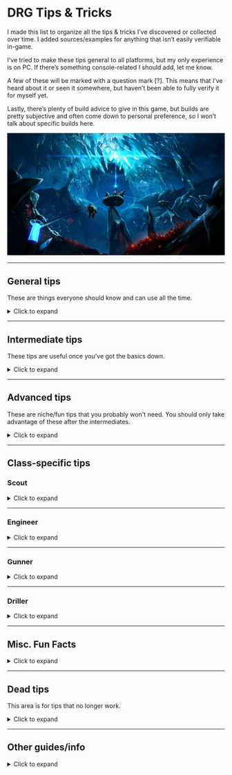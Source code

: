 # DRG Tips & Tricks

I made this list to organize all the tips & tricks I’ve discovered or collected over time. I added sources/examples for anything that isn’t easily verifiable in-game.

I’ve tried to make these tips general to all platforms, but my only experience is on PC. If there’s something console-related I should add, let me know.

A few of these will be marked with a question mark [?]. This means that I’ve heard about it or seen it somewhere, but haven’t been able to fully verify it for myself yet.

Lastly, there’s plenty of build advice to give in this game, but builds are pretty subjective and often come down to personal preference, so I won’t talk about specific builds here.

<center>
	<img title="Banner" src="./images/title.jpg"/>
</center>

<hr>

## General tips

These are things everyone should know and can use all the time.

<details>
<summary>Click to expand</summary>

* Hit Tab or M to access the mission map from anywhere in the space rig.

* Ping minerals or dirt to have Bosco mine it. Bosco can also mine heavy objects like aquarqs, and provides light if you ping on non-minerals.

* Use your terrain scanner to see which way to dig through dirt.

* If you ping a large object (like enor or jadiz), Bosco will pick it up and carry it to you.

* If you see something and don’t know what it is, point your laser pointer at it. It’ll show the name of that thing and you can look it up. Google and the Wiki are your friends.

* Shout (press x) to call bosco to you - if he is holding something, he will drop it, or throw it at you if he's within 10m of you. If he’s mining or shining a light, he will also stop and go to you.

* When you throw a flare, it inherits your momentum. If you want to throw a flare as far as possible, sprint, jump, and throw throw the flare immediately after starting the jump.

* On refinery missions, ping a pipeline (that has already been laid) to make bosco build it or repair it.

* Ping the drilldozer or HACK-C to make bosco prioritize defending them.

* On drilldozer missions, in the last phase of the ommoran heartstone fight, ping the tips of laser beamers to have Bosco mine them.

* Ctrl+e sets a permanent waypoint that stays on your terrain scanner, and is visible when you pull out your laser pointer

* The terrain scanner is useful for finding many things - your teammates, alien eggs, dreadnought cocoons, the MULE, black boxes, mini MULEs, and large objects such as jadiz, enor, aquarqs, etc. It even shows the ghost bulk detonator and the nemesis.

* Minerals in your bag do not need to be deposited at the end of a mission (large minerals like enor and secondary objectives like apoca blooms still do).
  * While you will get credits from gold, and you will keep the minerals, you won’t get XP from undeposited minerals.

* Press space while using the terrain scanner to turn your dwarf in the direction of the scanner.

* During extraction, the MULE leaves behind green beeping markers that show where it went. The markers also show up on the terrain scanner. Follow them if you get lost.

* Always look up when entering a new cave so you don’t get leeched.

* Everyone gets the same rewards at the end of the mission. It isn’t split up.

* Dwarf survival only affects credits, not xp. Sometimes you might have to leave someone behind to ensure the mission succeeds.

* Use the in-game miner's manual to find which region has which resources and what they look like (and whether the minerals are abundant/scarce). Use the in-game bestiary to look at enemies and their strengths/weaknesses.

* Swarms and waves have different mechanics based on mission type. Waves are smaller, unannounced swarms.
  * Mining: swarms happen over time.
  * Egg hunt: Each egg pulled has a chance to spawn a swarm. If it doesn't spawn a swarm, it spawns a wave. You are guaranteed a specific number of swarms based on the number of eggs. 4 eggs = 1 swarm, 6 eggs = 2 swarms, 8 eggs = 3 swarms.
  * Salvage: Coming within 2 meters of a Mini-M.U.L.E. for the first time will trigger a medium to large sized wave of enemies after 12 to 30 seconds, tending towards 15-18 seconds. Another, smaller wave of enemies will spawn when one of the legs that are found near each Mini-M.U.L.E. is dug out. This leg is picked randomly. [Source](https://deeprockgalactic.fandom.com/wiki/Salvage_Operation)
  * Point extraction: swarms happen over time (roughly every 5 minutes). Over time, swarms increase in size, and more enemies will spawn in waves in-between swarms.
  * Elimination: no swarms, just waves. No waves spawn during a dreadnought fight.

* Back up while channeling Beastmaster to avoid being attacked.

* Steeve (the pet from the Beastmaster perk) glows blue so you know to avoid shooting it. Steeve is affected by mission mutators, e.g. regenerative bugs.

* Turn off your flashlight (hold F) to find minerals hidden in walls, e.g. jadiz or aquarqs.

* Hold h to turn off your HUD (good for taking screenshots).

* Hit Q or E to change class in the loading screen. Doesn’t work if you’re the host, or if the host turned off class duplication.

* You can mine gold and other minerals by digging out all the terrain connected to it. This is useful for ground minerals like hollomite, umanite, and magnite, where you only need to mine the bottom parts of these.

* Click twice on the loadout letter to set an icon to it. [Example](https://www.reddit.com/r/DeepRockGalactic/comments/lcoehe/til_you_can_click_a_second_time_on_the_loadout/)

* [On Xbox] Click L3 while walking backwards to spin 180 degrees.

* Cargo crates have a varying chance to spawn based on mission length (varies from 15% to 35%). The batteries always spawn in a set radius (30m) of the crate. [Source](https://deeprockgalactic.fandom.com/wiki/Cargo_Crate)

* Lost packs have the same chance to spawn as a cargo crate (see above). Scanning the lost helmet will mark your terrain scanner with a pink star. [Source](https://deeprockgalactic.fandom.com/wiki/Lost_Pack)

* If you’re thinking of going up a hazard level, take a look at the difficulty scaling. Based on the hazard level, enemies will scale in quantity, movement speed, damage, attack speed, and for larger enemies, effective health.

* You can’t resupply past your max ammo, so try to use your weapons evenly so you get more out of a resupply. Otherwise you’re wasting ammo.

* If you try to join a mission and it says "JOIN FAILED", hit esc rather than clicking "cancel" so that your lobby doesn't reload.

* Stand on the MULE to mine higher up (you can also ride the MULE to the drop pod).

* Look for colorful markings sticking out of walls to find heavy minerals. Some examples: [jadiz](https://github.com/CupNoodles27/DRG-Tips-and-Tricks/blob/main/images/jadiz.jpg), [enor pearl](https://github.com/CupNoodles27/DRG-Tips-and-Tricks/blob/main/images/enor.jpg), [compressed gold](https://github.com/CupNoodles27/DRG-Tips-and-Tricks/blob/main/images/gold.jpg). Also applies to [aquarqs](https://github.com/CupNoodles27/DRG-Tips-and-Tricks/blob/main/images/aquarq.jpg), [bittergems](https://github.com/CupNoodles27/DRG-Tips-and-Tricks/blob/main/images/bittergem.jpg), and [error cubes](https://github.com/CupNoodles27/DRG-Tips-and-Tricks/blob/main/images/error_cube.jpg).
  * These things glow as long as the heavy object is nearby. If they’re dark and not glowing, the heavy object has been mined and moved somewhere else. Compressed gold seems to be an exception to this - its glow doesn’t seem to change.

* If you need to get rid of beer that you’re holding, hit Q on your keyboard, or alternatively, change classes.

* Buy all the upgrades for your armor, you’ll get permanent health bonuses.

* On shield disruption missions, make sure to take the health upgrade on your armor.

</details>

<hr>

## Intermediate tips

These tips are useful once you’ve got the basics down.

<details>
<summary>Click to expand</summary>

* Cancel all your reload animations by hitting the button for your laser pointer. Hitting your pickaxe button to cancel also works, but will stop your sprint if you're on the ground. If you’re in the air, both techniques work the same. You can also cancel by switching weapons.
  * The faster your reload, the less time you save by reload canceling (you also save a smaller percentage of time). Keep that in mind when you’re thinking of taking a reload speed upgrade. [Source](https://www.youtube.com/watch?v=TQ0-ysX-ZX4)
* Cancel grenade animations the same way. Useful if you need to throw multiple axes. As soon as the grenade leaves your hand, cancel the animation.
  * Frozen oppressors (on haz 5 with 4 players) take 2 axes to kill from full health, but they unfreeze quickly. Without animation canceling you can’t hit an oppressor with 2 axes before it unfreezes; with animation canceling, you can.

* Grenades inherit your momentum, just like flares. Sprint and jump to throw grenades further.

* Cancel your power attack wind down animation by releasing the power attack button right after the power attack hits. Make sure to release the pickaxe button *afterwards*. [Example](https://imgur.com/a/p67YEUO)

* Cancel flare gun and platform gun firing animations to fire faster. Fire then immediately hit your pickaxe/laser, then repeat.

* Look for flares on the ground to see whether you or a teammate have already explored an area.

* The terrain scanner can also indicate whether you or a teammate have been to an area; if the scanner shows terrain in an area, it means someone has been there. If it doesn’t, then nobody has.

* Jump before opening your terrain scanner so you retain a bit of momentum rather than stopping.

* Frozen enemies take 3x damage (although explosive damage is not multiplied). Frozen dreadnoughts take 2.5x damage.

* Frozen wardens don’t grant their allies the half-damage and regeneration buffs.

* Wardens will occasionally stop and scream, after which some grunts are spawned near it. Stunning, freezing, or fearing the warden during the scream channel will cancel the grunt summons.

* Macteras and swarmers instantly die after being frozen. Importantly, this includes naedocyte breeders. However, goo bombers are difficult to freeze.

* Many enemies are resistant to some damage types and weak against others. For example, oppressors take 50% increased melee damage, making axes and power attacks better against them. Oppressors also take 66% reduced fire damage, so flamethrowers are less effective. These are very useful to know so you don’t waste ammo. The strengths and weaknesses for every creature can be found [here](https://deeprockgalactic.fandom.com/wiki/Creatures).
  * Something else you may not find on the above list are freezing/fire temperatures - the temps at which an enemy gets frozen or set on fire. For example, on the [praetorian](https://deeprockgalactic.fandom.com/wiki/Glyphid_Praetorian) page, you’ll find that regular praetorians freeze at -150 degrees, while frost praetorians freeze at -250 degrees.

* Cancel the pickaxe swinging animation by releasing the pickaxe button as soon as it hits something, then holding the pickaxe button again. This lets you mine about 3% faster if you do it right. This trick is more useful when pickaxing things like enemies and ebonuts, since your pickaxe slows down significantly on those.

* Bunny hopping: Jump and fire to preserve your momentum while firing. Useful for gunner because his weapons slow him down. If you were sprinting before the jump and stop firing before you land, you will keep sprinting.

* You can check your team’s ammo levels by hitting the laser pointer and looking at the four bars under their health bars. Use this to guide whether you decide to order a resupply.

* Minigun and Zhukov both use 2 ammo per shot. Keep that in mind when making builds and calculating damage numbers.

* If you have an odd amount of max ammo, the ammo you get from a resupply rounds up to the nearest whole number. For example, if you have 15 PGL shots, resupplies give you 8. There is one exception - if you have 3 max satchel charges, a resupply will only give you 1.

* If you move next to the purple swarmer tunnels, several groups of swarmers will spawn there shortly afterwards. If you have area damage, you can spawncamp the swarmers.

* After depositing something, once you're done depositing and are putting your bag down, manually pull out a weapon to cancel the animation.

* When depositing minerals, repeatedly hit your deposit button and cancel the deposit to deposit faster. Easiest to just spam the deposit button and pickaxe at the same time.

* If you freeze BET-C’s weakpoints (with cryo cannon or cryo grenade), it will take triple damage while it’s “frozen”, although it will still be able to move and attack.

* Blowthrough can let you hit both parts of a hostile BET-C, and it will also let you shoot through BET-C and hit bugs behind it.

* Stunning BET-C will cause it to change weapons (between the bombs and the gun).

* Blowthrough lets you shoot through the MULE.

* Blowthrough can also let you hit multiple weakpoints on a brood nexus. Easiest if you stand under one weakpoint and aim up at another weakpoint.

* Enemies that have after-death effects won't do them if they die while frozen. So frozen exploders, bulk detonators, praetorians, oppressors, and nexuses won't explode/release gas/release swarmers when they die.

* Some enemies have breakable weakpoints (i.e. goo bombers and bulk detonators). Area damage can break these weakpoints, but will not benefit from the bonus weakpoint damage. So use direct damage on them first.

* Some enemies have 1x weakpoints: praetorians, oppressors, backs of dreadnought twins (once the armor is destroyed), and caretaker eyes. Weapons with weakpoint damage bonuses benefit from hitting 1x weakpoints.

* Freezing a burning enemy or heating up a frozen enemy will cancel the status effect (on fire or frozen) and deal 200 disintegrate damage - [Temperature shock](https://deeprockgalactic.fandom.com/wiki/Status_Effects#Temperature_Shock)
  * Unfreezing a frozen enemy can often be bad, since frozen is such a powerful status effect. For example, if a brood nexus is frozen, it’ll take 3x damage, and it won’t spawn swarmers if it dies while frozen.

* Praetorians and oppressors won’t release gas if killed by [disintegrate damage](https://deeprockgalactic.fandom.com/wiki/Damage#Disintegrate). Hyper propellant converts all direct damage to disintegrate damage, so a praetorian killed by the direct damage from a hyper propellant shot won't release gas. Disintegrate does not affect the after-death effects of exploders/bulks.

* Heat can explode praetorian/oppressor gas and neurotoxin grenades. Many weapons can do this:
  * Flamethrower
  * EPC with plasma burn
  * DRAK with thermal exhaust feedback or aggressive venting
  * Boomstick with white phosphorous
  * Minigun with hot bullets, aggressive venting, or burning hell
  * Incendiary grenade
  * PGL with incendiary compound
  * Breach cutter with inferno
  * Shard Diffractor
  * Coilgun with Hellfire
  * Environmental hazards in the Magma Core

* In the Fungus Bogs, pickaxe at the root of the vines that hang from the ceiling to remove them from obstructing your view.

* You can detect cave leeches on the terrain scanner by looking for small holes in the ceiling.

* Pickaxe a frozen dwarf to help unfreeze them. Power attack to instantly fully unfreeze them.

* Every mission has a set spawn pool. Any enemy included in the spawn pool can be spawned, any enemy not in the spawn pool won’t be. So if you see one leech, look out for more.
  * A spawn pool can have up to 3 “disruptive enemy” types. The following are disruptive enemies: detonators, shellbacks, goo bombers, grabbers, menaces, and wardens. So if you see a goo bomber, grabber, and shellback, you have no chance of getting a bulk. [Source 1](https://devtrackers.gg/deep-rock-galactic/p/f901d71e-lets-talk-about-bulk-detonators-in-salvage-missions), [Source 2](https://www.reddit.com/r/DeepRockGalactic/comments/qs8l4t/enemies_and_how_they_spawn_what_secrets_do_you/hkbjqbg/)
  * There are a lot more spawn mechanics, here is an [in-depth video](https://youtu.be/tLiX_GJRdWw) on spawn pools.

* Look out for visuals of falling chunks dirt/rocks, it can indicate that enemies are spawning nearby. Note that silicate harvesters make the same effect, so don’t get bamboozled.

* Mine out the terrain connected to oil shale to knock it all down. Loose oil shale is picked up much more quickly by the fuel canister. You can also use the EPC, C4, or Fat Boy to quickly mine oil shale.

* Kursite will disappear if not deposited quickly enough.

* Lure a Crassus detonator into a small tunnel to get more gold when it explodes. The driller can make this tunnel anywhere. If done right, you’ll get up to around 1230 gold. [Source](https://deeprockgalactic.fandom.com/wiki/Glyphid_Crassus_Detonator)
  * Crassus detonators can only spawn (with a 3% chance) when the map is generated. They will not spawn afterwards.
  * If you shoot some platforms at the edge of the explosion radius, the Crassus explosion can make gold from those platforms.

* Every five OCs you forge adds 1 to your Forge level and gives you a free OC. Assuming you forge every OC, you’ll run out of OCs to get/forge at forge level 93.

* Deep Dive missions are hazard level 3/3.5/3.5, and are guaranteed to have 2 warnings in total. Elite Deep Dive missions are hazard level 4.5/5/5.5 and will have 2-3 warnings in total.

* Gold is worth 3.5 credits on Deep Dives and 4.5 credits on Elite Deep Dives. You also don’t get “minerals mined” XP on DD/EDD.

* The DD and EDD for each week are pre-seeded, which means the terrain will all be the same, even if you restart.

* [Buff beer](https://deeprockgalactic.fandom.com/wiki/Abyss_Bar#Today.27s_Special) lasts across all three DD/EDD missions.

* Drink a buff beer in your own lobby, then join another lobby to keep that buff.

* Currently buff beer is bugged to apply twice. This means pots o’ gold gives 4x gold rather than 2x, for example.

* Pots o' gold and dark morkite only buffs gold mined by the pickaxe, not by bosco, guns, or explosions.

* Ping important enemies (e.g. bulks and prospectors) so you can track where they are. This is especially useful for tracking menaces and dreadnought twins, since your ping stays on them after they burrow and reappear.

* Prospectors are vulnerable to critical weakness, even though most boss enemies aren’t.

* When the dreadnought twins heal, they regenerate their armor and equalize their health - the one with lower gains 3/4 the HP difference, the one with more will lose 1/4 the HP difference. So try to damage them equally to minimize how many times they heal. The twins are guaranteed to heal at least once during the fight, regardless of how evenly you damage them. [Source](https://deeprockgalactic.fandom.com/wiki/Glyphid_Dreadnought_Twins)

* Once you break the armor on the back of a dreadnought twin, you’ll expose a 1x weakpoint. Also, their lower jaw takes 0.5x damage for some reason.

* If you hit exploders in the face they won't detonate.

* You can grab cave angels to hold onto them and fly. You can steer them as well.

* Jump near the end of a Dash (the perk) to extend the speed boost.

* Grabbing a ledge cancels fall damage. You can fall any distance and survive as long as you grab a ledge.

* If you need to get up a steep slope, run against it and spam jump. This is very useful for getting around.

* If gravity is pulling you down a steep slope, jumping away from the slope will launch you forward. You can practice this with [these windows](https://imgur.com/a/qWFBA9C) in the space rig.

* Snow patches and goo patches reduce your fall damage in the same way that engi platforms can do.

* You can’t sprint while on a snow patch.

* Grab a zipline while mactera grabbed to escape.

* You only need to pickaxe the middle of green radioactive crystals to disable them.

* The red plant zones with the plants in the Glacial Strata will warm you up and help keep you from freezing. Glacial Strata is the only biome where you do not naturally warm back up - if you gain some cold, it stays until you are frozen or warm up some other way.

* The aquarq station can warm you up if you’re cold. It also warms up enemies, making it harder to freeze them, and making them unfreeze faster. If you’re going to freeze enemies, it can help to lure them away from the aquarq station first.

* If you have a weapon that does heat damage (sets enemies on fire), you can use it on a teammate to prevent them from freezing. Same for weapons that do cold damage on burning teammates. Just make sure they want you to do it first.

* Machine events have a 15%/20%/35% chance of spawning, depending on the length of the mission. [Source](https://deeprockgalactic.fandom.com/wiki/Machine_Events)

* Machine events give a decent amount of experience. You don't need to succeed and you'll still get the XP. So even if you can’t do a machine event, start it up for the XP.
  * [?] Some machine events do not need to even run out - you can extract and still get XP. This has happened to me for kursite and tritilyte, and failed for OMEN.

* You can tell beforehand what the OMEN will attack you with by looking at each of the three sections with your laser pointer. The bottom will always be the radial purple lasers. In addition, if you stand on the core infuser (the white thing you put matrix cores in), the OMEN platform opposite from you to the OMEN tower is the one that exposes the radial lasers (the bottom part). The OMEN platform to your right exposes the top part. The OMEN platform to your left exposes the middle part. Focusing the bottom part is usually the easiest way to defeat the OMEN.
  * The OMEN is the most dangerous machine event. However, it can be made much easier if the engineer prepares well. See the engineer section.

* You take 1% damage when inside the drop pod during extraction.

* Doretta will always go towards exactly 220 on the in-game compass at the top of your screen. If you decide to pre-drill to the heartstone, this can help.

* Doretta moves faster when more dwarves are near it. You should usually try to stay near or on Doretta.

* Doretta does not heal faster when multiple dwarves are repairing her.

* You can repair Doretta from behind (while standing on the ground). This can be useful if you want to repair Doretta during the flying rocks phase.

* All flying enemies instantly die when frozen. This is particularly useful for naedocyte breeders.

* Shellbacks don't stop when frozen, but still take triple damage and can thus be 1-shot with a throwing axe when frozen. Trawlers, flying rocks, BET-C, and Caretaker vents also move normally when frozen, and also take triple damage.

* Press/hold shift while grinding on a pipe to center your view.

* Pickaxe the end of an unfinished pipeline to destroy that part (also works with throwing axes and drills).

* Grinding on a pipe cancels fall damage (hold E while falling on a pipe to grind on it). Same works with ziplines.

* For any action that requires you to hit E (or the equivalent interact button), holding E will let you automatically do that action once it’s possible. For example, holding E will let you revive a teammate as soon as you get in range, or pick up an aquarq as soon as it is mined out.

* Going downhill on a pipeline gives you a lot of momentum, letting you jump off at high speeds. Land back on a pipe after jumping for extra cool points.

* While riding a pipeline, holding E will automatically make you stop at the next section that needs to be built/repaired.

* On salvage missions, each mini mule gives 40-60 nitra and 40-60 gold when repaired. [Source](https://deeprockgalactic.fandom.com/wiki/Salvage_Operation)

* On salvage missions, check for broken resupply pods by checking your terrain scanner for drill holes in the ceiling.

* Electric crystals in the crystalline caverns can be destroyed by digging out the roots, shooting them a lot, or throwing 3 axes at them.

* Pretty much everything gives a small amount of XP. If you can deposit it, it’ll give you XP. For example, gold gives 2 credits and 1 XP per unit. Nitra gives 1 XP per unit.
  * Calling a resupply will not take away any XP from the 80 nitra that is spent.

* With proper timing, you can sprint -> jump -> grab heavy object (e.g. aquarq) -> charge throw the object -> land. This will let you keep your momentum when throwing the object and keep sprinting afterwards.

* The stat for mining done that you see after a mission depends only on what you deposit, not on what you mine. Minerals in your pocket at the end of a mission also count towards this number.

* Thorns has an internal cooldown of 0.75s. So it's not amazing if there's a ton of swarmers on you. [Source](https://deeprockgalactic.fandom.com/wiki/Thorns)

* [?] If the hiveguard glitches and won't spawn sentinels, get your whole team to stand around it and melee attack it together to unglitch it. [Source](https://www.reddit.com/r/DeepRockGalactic/comments/sfjl3e/im_lvl_91_and_still_learn_new_things_about_this/huq6gv5/)

* You can permanently destroy spiky vines in the hollow bough by power attacking them. You can still damage them when they retract - use your pickaxe or the drills, since they’re especially weak against melee damage. If you use a conventional weapon, you’ll waste a lot of ammo before the vine is destroyed.
  * If you dig out the terrain from under the root of the vine, it’ll also be destroyed.

* Dig out the terrain from under the root of a stabber vine to destroy it.

* During ebonite machine events, a pickaxe supercharging canister will linger for a short time after being picked up. So after a teammate picks up a canister, if you're quick, you can get the effect from the same canister. [Example](https://www.twitch.tv/videos/1239805870)

* During tritilyte events, hit your laser pointer while holding a bomb to drop it without it exploding.

* A Huuli Hoarder will escape if you don't keep damaging it or if you don't stay near it. Additionally, only the bottom part of the body has a hitbox. The large bag on top of the body won't be hit.

</details>

<hr>

## Advanced tips

These are niche/fun tips that you probably won't need. You should only take advantage of these after the intermediates.

<details>
<summary>Click to expand</summary>

* [Much easier as host] You can throw grenades/axes much faster than with normal animation canceling. [Source 1](https://www.youtube.com/watch?v=TP0Hp3k_CPE), [Source 2](https://www.reddit.com/r/DeepRockGalactic/comments/ri68mq/instantly_killing_a_dreadnought_twin_with_axe/). There is an easy (cheesy) way to do this; see the “Other guides/info” section of this doc.
  * As of season 2 this became much more difficult for clients to do and requires frame perfect timing from the client.

* You can destroy projectiles from spitballers, korloks, and dreadnought fireballs by shooting the projectiles midair. You can also pickaxe them, drill them, and throw objects into them. [Examples](https://www.reddit.com/r/DeepRockGalactic/comments/sqm0hw/remember_as_driller_you_can_always_fight/hwmlmck/). Fully built turrets can work, but their hitboxes are much smaller now than in the given example.

* Korlok sprouts cannot attack if they are taking consistent damage, such as from an autocannon or from being on fire.

* Enemies can damage other enemies. For example, exploding detonators can instantly kill vulnerable dreadnoughts and vulnerable korloks. If you grapple past a detonator as scout, you can make it stomp on nearby enemies.

* The drilldozer insta kills any vulnerable non-heartstone enemy it drills into.

* For the OMEN event, call a supply drop on a platform to block the heavy burster. This does not block the radial purple lasers. The same applies for the MULE.

* Build a pipeline to stand on / block the OMEN purple lasers. [Example](https://www.reddit.com/r/DeepRockGalactic/comments/t1csbg/i_met_this_engi_who_built_200_iq_pipeline_to/)

* Call the MULE on an OMEN platform and stand on it to avoid the OMEN purple lasers. You can also call a resupply (only on the very center of the OMEN platform) to stand on.

* Removing the terrain from under a honeycomb will instantly kill it (does not work for any other stationary enemies).

* Doretta becomes invincible to all damage for 4 seconds when you repair it to 100% - this can even block detonator explosions. [Example](https://www.reddit.com/r/DeepRockGalactic/comments/t48lca/keep_calm_timed_repair/)

* Jump on top of the MULE to mess with ground enemy AI. [Example](https://www.reddit.com/r/DeepRockGalactic/comments/re9men/if_you_didnt_know_jumping_on_the_mule_is_very/)

* You can use Molly to bounce yourself high in the air - [example1](https://www.reddit.com/r/DeepRockGalactic/comments/w2wqqe/ziplines_where_were_going_we_dont_need_ziplines/), [example 2](https://youtu.be/BJAPceNyh04). Call molly, get on top of molly, then jump right as molly stands up. [Multiplayer example](https://www.reddit.com/r/DeepRockGalactic/comments/swyjdy/we_call_it_molly_hopping/)

* Call a supply drop to knock out things in the ceiling, i.e. eggs, aquarqs, or lost packs. Use the permanent waypoint to help line up the drop.

* Stand on a big exploding plant to prevent ground enemies from attacking you. Also works with trees in the fungus bogs and the REZ.

* The bulbs on the purple trees in the fungus bogs glow when shot, and if you get them all to glow at once, they stay lit permanently. [Example](https://www.reddit.com/r/DeepRockGalactic/comments/tzcjel/nice_tip_for_you_scoutless_teams_and_lazy_scouts/)

* Born Ready works while you’re down, so try to switch to a different weapon before going down so you can come back swinging.

* Bounce on your teammates’ heads or on big bugs (e.g. praetorians and dreadnoughts) to avoid fall damage. Useful in a pinch.
  * You can bounce on prospectors.
  * You can also repeatedly bounce on a teammate’s head while they’re going up a zipline. Does nothing but give you cool points.
  * If the teammate jumps right before you hit their head, you’ll get launched further.

* [?] Calling the drop pod after a swarm is announced but before a swarm starts will cancel the swarm.

* No driller on a very vertical pipeline mission? No problem. You can build pipelines vertically by stacking the pipe around and on top of itself in a circle.

* Starting Doretta after refueling will cancel a swarm that’s in progress.

* If both dwarves have the upgrade that gives 6 seconds of invulnerability after a revive, they can chain revive each other.

* A loose mineral could indicate that there’s a lost pack nearby. Make sure that it couldn’t have come from mining or a cargo crate. [Example](https://imgur.com/a/XDb564L)

* [Solo only] If you start performing a task like resupplying, building a pipeline, depositing, and so on, you can open the options menu (esc on PC), then let go of the button for doing that task, then close the options menu. You will keep doing the task without needing to hold down any buttons. [Source](https://www.reddit.com/r/DeepRockGalactic/comments/sniymp/just_a_helpful_tipglitch/)

* The batteries that you eject to start the Caretaker fight can explode. Put a battery on a platform where one of the Caretaker’s arms will spawn, then shoot the battery to do massive damage to the arm.

* Depending on the machine you’re playing on, you can sometimes tell when enemies spawn in if your FPS dips.

* As host, abort the mission at the end when everyone’s in the pod to save a little bit of time (you’ll still complete the mission).

* Personal drop pods (the pods that dwarves come in during a mission) can block projectiles.

* Spam call the MULE to keep it from moving. Useful if you need to go somewhere, but need the MULE to stay in one spot.

* Call a resupply on a korlok to deal massive damage to it (make sure it’s vulnerable when the supply drops).

* Get two friends to join a lobby with 3 people at the same time. With enough luck you’ll get a 5-person lobby.

* Stalactites in the salt pits and glacial strata drop when you shoot them or when you hit the ground under them with area damage, doing a ton of damage to enemies.

* Hold your pickaxe button before resupplying to pickaxe while resupplying.

* You can enter the drop pod before it opens by jumping against a specific spot to the left of where the MULE usually enters. This is inconsistent, but even if you can’t get it to work, you still get the drop pod damage reduction while trying. [Example](https://www.youtube.com/watch?v=JJuDCdBRq0E)

* When playing in a team on mining and escort missions, at the end of the mission, if one person runs very far back through the cave, they can end up making the drop pod land much closer to where the MULE and the rest of the team is.

* Rain in the dense biozone and crystalline caverns makes you immune to fire and heat. [Source](https://www.reddit.com/r/DeepRockGalactic/comments/u6km5l/not_so_known_gameplay_tips_for_til/i58x9bo/)

* You can ride spikes in the hollow bough. [Example](https://www.reddit.com/r/DeepRockGalactic/comments/ul5vjf/anyone_else_know_abt_this_before/)

* Enemies can spread fire to other enemies. Setting a praetorian on fire (or some other tanky target, such as Steeve) can help easily wipe out nearby swarmers.

* Slasher Steeve can stun enemies, which can cancel things like praetorian spits.

* Standing on a supply pod prevents you from taking fall damage, even if the pod is falling. [Example](https://www.reddit.com/r/DeepRockGalactic/comments/s8654r/dumb_and_interesting_dwarven_test_with_sir_spoot/)

* You take zero fall damage while frozen.

* You can make elevator plants go up/down by pickaxing the yellow bulb. [Source](https://www.reddit.com/r/DeepRockGalactic/comments/vvfzga/whats_some_random_trivia_you_know_about_the_game/ifjpwrv/)

The max number of enemies that can aggro on you is 32.

</details>

<hr>

## Class-specific tips

### Scout

<details>
<summary>Click to expand</summary>

* The most useful scout trick is powerattacking a wall while grappling towards it and landing in the resulting hole. This takes a lot of practice, but when mastered, makes you much less dependent on platforms.

* If you're having trouble making a ledge to stand in - maybe the wall is curved inward - grapple to the wall and call the MULE while holding your grapple. Wait until it stops under you to let go of the grapple.

* After the season 2 update, you can now grab objects midair. This means you can do things like this [special powder throw](https://www.reddit.com/r/DeepRockGalactic/comments/ueol9u/introducing_the_special_powder_throw_for_strong/). You can do similar things with the grapple by tossing the object upwards first, then grappling towards it to catch it. And you can string together special powder shots and grapples to keep moving the object up/sideways.
  * If you're moving too fast, you will [drop the object](https://youtu.be/Tt4TAKWbugE). However, if you repeatedly try to grab the object, you can still bring it with you. [Example](https://discord.com/channels/736425774772387861/736426337622950028/980559855427387412)

* (Client only) With hoverclock, jump and tap the trigger to levitate forward through the air.

* Cancel focus shots by pickaxing, laser pointing, reloading, or switching weapons.

* Use special powder + grappling hook to go up a big hole made by the drop pod. Call a resupply in the wall, then exit the map.
   * Also works with regular resupply holes, just make sure you line up properly.

* With the grapple fall damage upgrade, after grappling once, the fall damage reduction lasts permanently until downed. Same with gunner zipline fall damage upgrade. This is probably a bug.

* In addition, tunnel rat's fall damage reduction is additive. So if you take tunnel rats, scout's grapple fall damage upgrade, and his armor fall damage upgrade, you permanently get 100% fall damage reduction during a mission after grappling once. [Example](https://youtu.be/V-WLUFeVmFw)

* If there's something high up you need to mine, grapple + power attack to make a ledge in the wall to stand in, then mine from there.
  * Often with nitra you don’t need a power attack. Since the nitra is so thick, just tap the top of it to make a ledge.

* Using a cryo grenade on a shellback, trawler, BET-C, Caretaker vent, or flying rock will instantly give each of these the "frozen" effect where they will take 3x damage, although unlike most other enemies they will still move like normal. This is especially useful for flying rocks - if there's a bunch of rocks hovering over the drilldozer, one cryo nade can make all of them easy to destroy.

* Enemies that are on fire can spread heat to other nearby enemies. This is useful for white phosphorus shells on the boomstick and aggressive venting on the DRAK. [Example use 1](https://www.reddit.com/r/DeepRockGalactic/comments/rgc005/why_every_scout_should_take_white_phosphorus/), [example use 2](https://www.youtube.com/watch?v=ocQiys-GVco)

* You can "reload" your grappling hook right before firing it. Doesn’t really do anything, but looks cool. [Example](https://youtu.be/UJWdpC4YRPw)

* With the M1000, you can start focusing and fire before fully focusing to fire a pinpoint accurate hipshot.

* Swapping bolts immediately after firing the crossbow will replace the reload animation with the bolt-swapping animation. The bolt still gets reloaded and you get to use the alternate bolt immediately.

* With Embedded Detonators on the Zhukov, you can shoot something, switch to a different weapon before the mag runs out, reload the Zhukov with Born Ready, then shoot again. The detonators from before will stay and won’t be triggered. This can let you nuke a dreadnought twin, for example.

* Grapple past a detonator to make it slam and potentially hurt nearby enemies.

* Allies can ride on your flares. [Example](https://www.reddit.com/r/DeepRockGalactic/comments/sfjg89/u_can_use_flares_as_a_way_to_cross_gaps_and_for/)

* [?] While a scout is holding a grapple, shoot a flare at him to let him hover without the grapple. [Source](https://www.reddit.com/r/DeepRockGalactic/comments/sfjg89/u_can_use_flares_as_a_way_to_cross_gaps_and_for/huqnyqq/)

* Boop your teammates by grappling into them while they’re in the air. [Example 1](https://www.reddit.com/r/DeepRockGalactic/comments/sqj7m9/when_did_the_grappling_update_come_to_driller_d/), [Example 2](https://www.reddit.com/r/DeepRockGalactic/comments/tc7rru/sent_the_driller_flying_first_time_achieving_this/)

* A DRAK shot will destroy a spider web.

</details>

<hr>

### Engineer

<details>
<summary>Click to expand</summary>

* Place turrets on platforms so they can get a better viewing angle. This can help them shoot over ledges or slopes.

* During the heartstone fight, you can cover doretta with a platform roof to block the flying rocks and avoid having to shoot them. Make sure the roof is high enough to avoid rock splash damage, and low enough to catch all the rocks. [Example](https://www.reddit.com/r/DeepRockGalactic/comments/kkqq4e/engineer_heartstone_tech/)

* Shoot the tips of heartstone lasers with your PGL to disable them.

* Firing the shard diffractor for a short time then cancelling it by swapping weapons or hitting your pickaxe/laser pointer will make it instantly recharge. Likely a bug.

* Put platforms near the tops of the lasers so Scout can easily mine the tips.

* Smart use of bug repellant platforms can funnel enemies. Bug repellant platforms add 19m to the distance for the purpose of enemy pathfinding - [source](https://www.reddit.com/r/DeepRockGalactic/comments/nl1ivw/bug_repellent_doesnt_work/gzg7ks9/?context=3). The MULE uses the same pathfinding algorithm, so you can call the MULE to see if your bug repellant setups are working.
  * A bug repellant platform will cover some terrain next to the platform with bug repellant as well. Here is a nice [video visualization](https://www.youtube.com/watch?v=m8P3t9qJHu4) of the area that gets the bug repellant. Another [video testing](https://www.youtube.com/watch?v=AiGERlCZ2VY) bug repellant setups.
  * The [pyramid setup](https://www.reddit.com/r/DeepRockGalactic/comments/lbvg8b/to_haz4_engineers/glwl6mx/) works extremely well due to the aforementioned property of bug repellant platforms affecting nearby terrain.

* Hold the reload button to recall your turrets.

* When using two turrets, you can hit the reload button to choose which turret you want to place or relocate.

* When your turrets are flying back to you, they can block things like pickaxe swings and weapon shots. So make sure you don’t accidentally fat boy a flying turret.

* Put your platforms above the OMEN platforms by shooting them at a wall behind each OMEN platform. You can stand on them and still activate the OMEN platforms, while avoiding the radial purple lasers. If you place them too low, the lasers will quickly melt away, and if you place them too high, you won't be able to activate the OMEN platforms.

* Place a turret in front of you to block the shots from an OMEN heavy burster. This lets you stay on the OMEN platform and not have to run away. This synergizes well with the above tip, all you need to do is dig a small hole in your platforms to stand in. This could also block the twin slicer, although I haven't had a chance to test this. [Example 1](https://imgur.com/a/NXNypWr), [Video example](https://www.youtube.com/watch?v=d0hCr4S54qk)

* The above tip also works for other projectiles. However, turret hitboxes are pretty small, so you're better off blocking these with platforms.
  * [Example](https://imgur.com/a/NLAuLRl) placement for blocking caretaker appendage projectiles.

* You can block leeches with platforms. [Example](https://www.reddit.com/r/DeepRockGalactic/comments/sxor0f/one_day_ill_be_able_to_bring_one_of_these_up_to/)

* If you aren't using the defender system, sentries always idle sweep southwest, regardless of placement or last enemy.

* The PGL can mine minerals. It can also mine things like mule legs and red sugar. This effect is bigger with Fat Boy, but you probably shouldn’t waste Fat Boy shots on minerals.

* Incendiary compound makes the PGL do half the splash damage. This means it also does half damage to yourself or your allies. This is useful if you’re using RJ250.

* You can double jump with RJ250 if there’s enough space. Fire a grenade directly upwards, and when it comes back down, do a normal jump. [Example](https://www.twitch.tv/milligin/clip/BreakableCoweringEndivePoooound-A8D82a0ODc4IvJ-9), [Example 2](https://www.twitch.tv/milligin/clip/BreakableCoweringEndivePoooound-A8D82a0ODc4IvJ-9)
  * From the moment the grenade leaves the barrel of your PGL, it takes exactly 5 seconds for the grenade to come back down and hit the ground.
  * You need at least 37.4 meters of space above you for the grenade to have enough space to come back down. [Source](https://youtu.be/FKLJJ76ADyo)

* If you’re on a steep slope, platforms can make it much easier to stand your ground.

* Build platform towers to provide cover for dreadnought fireballs.

* When you place a platform on minerals, the platform will take one hit to destroy, and so will the minerals. Useful for ground minerals. This does not make you lose any minerals.

* Breach cutter goes through walls.

* Breach cutter benefits from hitting weakpoints. This is especially noticeable for enemies like spitballers and menaces.

* Throwing a LURE and then placing a platform or two over the LURE can help protect it against ranged enemies.

* Grabbers can grab and carry away a LURE. The Nemesis can also grab LUREs.

* The PGL, plasma bursters, and prox mines can all fear enemies, which makes them great for crowd control.

* Cheese the hacking pod by digging it down and covering everything except the antenna. [Source](https://www.reddit.com/r/DeepRockGalactic/comments/sx4vdw/in_case_you_dont_know_this_is_how_you_can/)

* Place a platform over a loot bug to stop the minerals from flying everywhere.

* Have a teammate stand against a vertical wall and shoot a platform at their head to let them look through the wall. [Example](https://imgur.com/a/ErdeceU) (uploaded to Imgur because twitch clips aren’t permanent)

* Stop detonators with platforms. [Example](https://cdn.discordapp.com/attachments/565850434376302613/870860625381826600/bandicam_2021-07-31_11-40-01-465.mp4)

* You can look and move out-of-bounds. [Example](https://www.youtube.com/watch?v=RMTQlG5In7w)

* If you shoot a platform on something where it will instantly disappear (e.g. a resupply or doretta), if you’re quick, you can still place a turret on that platform. This can let you put down a turret mid-air on top of doretta. You can also do this with prox mines, but this requires tight timing - you need to stand at an angle when shooting the plat so you end up closer to it when throwing the prox mine. [Example](https://youtu.be/lJlbqUkXd8U)

* Turrets can shoot through walls if you put them close enough to the wall. [Example](https://www.reddit.com/r/DeepRockGalactic/comments/ss0iav/the_engineer_sentry_gun_seems_to_have_been/)

* Shard diffractor can burn spiderwebs.

</details>

<hr>

### Gunner

<details>
<summary>Click to expand</summary>

* Autocannon, minigun, hurricane, and revolver can mine minerals and red sugar. This will get you the same amount of mineral as if you used your pickaxe. These weapons can also destroy the tips of heartstone lasers.

* The plasma burster missile OC on gunner’s hurricane 1-shots flying rocks in the heartstone fight. [Source](https://www.reddit.com/r/DeepRockGalactic/comments/vvfzga/whats_some_random_trivia_you_know_about_the_game/ifjxnx4/)

* Autocannon is useful for looking for cave leeches in the dark. Just spray the ceiling and see if any cave leech health bars pop up.

* Volatile bullets on the revolver adds fire damage, which makes it weaker against fire-resistant enemies like oppressors and stronger against fire-weak enemies like spitballers and brundles.

* The minimum zipline angle needed to be able to move faster when going downwards is 5°. The higher the angle, the faster you can go downwards.

* Taking too much damage will make you fall off a zipline.

* If you're on a zipline and getting swarmed by shockers and mactera, and you can’t afford to jump off, spam E so you stay on the zipline, even if their damage knocks you off.

* Hold E to grab a zipline while falling.

* On a zipline, jump + grab repeatedly to move faster. [Source](https://www.youtube.com/watch?v=Bumz8fqMlFk)

* With the zipline's fall damage upgrade, after anyone grabs any of your ziplines, they get the fall damage reduction permanently until they get downed. This is probably a bug.

* If you’re running a long distance downhill, shoot a zipline to get down faster.

* Set up a zipline into the drop pod. After everyone is in the pod and can't move, you can grab the zipline and move around.

* You can shoot ziplines into the drop pod, even before the gates open.

* After gunner's shield generator goes down, it spends time flying back to him before it actually begins recharging.

* The shield generator gives 50% damage reduction to anyone inside, which can reduce fall damage. It also forces bugs to leave it (except shellbacks, trawlers, and patrol bots), and blocks projectiles from the outside, including allied projectiles.

* If you have the coilgun's damage resistance upgrade, you can still get the damage resistance buff if you hold the fire button while reloading or out of ammo. This does not work with the autocannon's damage resistance upgrade.

* On the coilgun there is a way to have the damage resistance buff on at all times, even when not using the coilgun. To do this, take Controlled Magnetic Flow + Defence Enhancement + Triple Tech Chambers, then go into a mission, fully charge a shot, and fire the two residual shots. This effect lasts until you use the coilgun again, but doing the same trick will keep it going. This is definitely a bug, but it has been around for a while at this point.

* There is a [cheese platform strat](https://www.reddit.com/r/DeepRockGalactic/comments/ucoqpv/how_to_make_the_coilgun_do_1000_damage_per_shot/) to get huge damage on the coilgun with The Mole.

* Gunner has an armor upgrade that gives 50% explosive resistance, which makes him unexpectedly tanky against bulk detonators, dreadnought slams, and C4.

* The sticky grenade applies a huge fear on direct impact and also a fear on explosion. Sticking a sticky grenade on anything smaller than an oppressor is guaranteed to fear it and make it run away. This is useful for making praetorians turn around and run away.

* Sticky grenades can stick to your teammates. Throw it in the right spot and it’ll show on their screens.
  * Sticky grenades can stick to arbalest projectiles - [example](https://www.reddit.com/r/DeepRockGalactic/comments/stflej/this_arbalest_showing_off_with_trickshots/). Possibly works on other projectiles as well.

* Throwing a sticky grenade on a shield as it’s expanding will make the grenade expand in size as well. Can make the grenade enormous, but does not affect the actual explosion. [Example](https://youtu.be/Arzb3y02ig0)

* [BUG/EXPLOIT] Using an autoclicker lets the minigun fire insanely fast. [Example](https://www.youtube.com/watch?v=DVZBxlCD8r0)

</details>

<hr>

### Driller

<details>
<summary>Click to expand</summary>

* Impact axes do damage in 3 parts. Two parts do melee damage, and the third part does explosive damage, in that order. The melee damage can trigger vampire, the explosive damage does not. [Source](https://deeprockgalactic.fandom.com/wiki/Impact_Axe)
  * If the second part of damage is not done, the axe can be retrieved. This means you can axe a full-health frozen grunt, then retrieve the axe.
  * If you miss, the axe can still do area damage, and can be retrieved.

* You can drill flying rocks when they fly down onto doretta to instakill them. You’ll probably die doing this though. [Example](https://www.reddit.com/r/DeepRockGalactic/comments/luc882/dont_fear_the_rocks_drill_them/)

* Drills can quickly open ebonuts.

* Axes can destroy many things and still be retrievable afterwards. This includes:
  * Ebonuts (1-hit)
  * Hollow bough spiky vines (1-hit)
  * Electric crystals in the crystalline caverns (3 hits)
  * Poisonous mushrooms in the fungus bogs (doesn’t need to hit, just needs to fly nearby the mushrooms)
  * Explosive spores in the sandblasted corridors (need to throw over / at the top)
  * Naedocyte roes (eggs dropped by the breeder) (1-hit)
  * Cacti in the dense biozone (1-hit)
  * Trees in the radioactive exclusion zone (1-hit)

* Axes and drills can destroy the ends of unfinished pipelines.

* When EPC mining, shoot from the side (parallel to the vein/wall) for easier timing.

* Throw a C4 at a 45 degree angle upwards (you can use your drills to align the angle) and hit it with an axe while it's in the air. The C4 will float midair. Don’t do this if you have the upgrade that makes the C4 explode when it’s hit.
  * This also works with any projectile, including EPC shots.

* C4 inherits your momentum, which can be combined with Dash to launch a C4 a significant distance, which is very useful for airbursting swarms of mactera or hitting Dreadnaughts from a safe distance. (u/Asian_Jake_Paul1)

* Place C4 on the drilldozer while it’s moving. The C4 will float midair and you can detonate it later when the bugs come. [Example](https://www.reddit.com/r/DeepRockGalactic/comments/rhvpyo/little_advice_for_muy_fellow_drillers_deposit/)

* Cancel EPC charged shots by tapping your pickaxe or laser pointer.

* EPC charged shots with TCF can be exploded by anything, including teammate's shots. Axes also work and can be retrieved.

* EPC shots and charged shots give off a little light, so you can use it to scout out dark areas and ceilings.

* Regular EPC shots travel at 35 meters per second (with the projectile velocity upgrade, they travel at 43.75 m/s). EPC charged shots travel at 13.33 m/s.

* The flamethrower and cryocannon ignore the dreadnought's armor and will damage the dreadnought through it.

* Vampire works with axes and drills for easy healing, especially on frozen enemies.

* Drill back to the drop pod if running back isn't an easy option.

* When drilling, always drill so the tunnel is exposed to make it easier for others to see when it.

* Don't drill at more than 45 degrees when building pipelines, otherwise it will be too steep.

* Drills can stunlock enemies (e.g. grunts or huuli hoarders). Drills can also fear enemies. Useful if you have no better alternative.

* Drills benefit from hitting weakpoints. This is especially noticeable when using drills on a frozen brood nexus.

* If you’re going to overfill on axes when resupplying, throw some axes on the ground before resupplying. Then you can collect them later.

* The flamethrower can burn the material around alien eggs and dreadnought cocoons, as well as ice in the glacial strata, spiderwebs, and engi platforms.

* Robots instantly die when set on fire. This includes patrol bots, burst turrets, and sniper turrets.

* An EPC shot or an axe will destroy a spider web.

* If you need to freeze an enemy with the cryo cannon, shoot through the enemy towards the ground. The cryo cannon leaves a trail on the ground that helps freeze enemies.

* The “bunker” is a common strategy where you drill into a wall, then make a large area (usually with C4 + blast radius upgrade) where you can stand and wait for enemies to funnel in. You can use it if you’re struggling on a mission.
  * However, it also detracts from building good combat habits (since you don’t need to kite enemies), and if a bulk shows up, you’ll have to drill a different path out.
  * “Under bunkie” tutorial: [Video](https://www.youtube.com/watch?v=coHqYdyUzFc)

* Possible strategy if you struggle on salvage missions: [here](https://www.reddit.com/r/DeepRockGalactic/comments/c1prrr/how_to_make_a_susan_helping_you_get_ready_for/)

* You can ping charged EPC shots (doesn’t work with flying nightmare).

* If you want to efficiently clear a space inside a wall, dig a little into the wall first, then use C4 or TCF there.

* You can throw axes inside the drop pod, even if the gate hasn’t opened yet.

* Drill under a loot bug to make it flip upside down. Then it’ll scatter minerals downwards when it dies. Useful for golden loot bugs. [Example](https://www.reddit.com/r/DeepRockGalactic/comments/t21335/tip_flip_golden_loot_bugs_upside_down_to_collect/)

* You can drill into the ground and ledge grab as you fall to cancel fall damage. [Example](https://www.youtube.com/watch?v=qAj5yfhTAaU)

* [?] You can ledge grab off EPC shots as host to cancel all fall damage

</details>

<hr>

## Misc. Fun Facts

<details>
<summary>Click to expand</summary>

* If someone with a Steeve disconnects, that Steeve will start following another dwarf. So that dwarf can have multiple Steeves.

* You can glitch through the back of the drop pod by moving into a corner of a seat and spamming jump. [Example 1](https://youtu.be/YRK6dVM2tw8), [Example 2](https://www.reddit.com/r/DeepRockGalactic/comments/mgrct2/til_that_you_can_jump_through_the_ship_into_the/)
  * This is more consistent with higher ping. It also helps if you get another dwarf to run into you and spam jump as well.
  * This is also much easier to do if you drink a malt rockbearer.

* You can "reload" your grappling hook, even while performing an action, e.g. taking a resupply. Also works for drills. Doesn’t work for any other weapon/tool. [Example](https://youtu.be/S49RkKjBBEo)

* Regular damage shows up as white on an enemy’s health bar; weakpoint damage shows up as yellow.

* Doretta’s head will pop off after the heartstone is completed. If you bring the head back into the drop pod, it’ll show up on the mission ending screen.

* Having Bosco mine a mineral vein can yield a tiny bit less than if a dwarf mined it. [Example](https://youtu.be/Wc-uWD9w60k)

* As gunner, when extracting, shoot a zipline into the drop pod. Once everyone's in the pod and locked in place, you can grab the zipline and hop out. This used to work if you grappled into the pod and held your grapple as scout, but not anymore. Note that if you leave the drop pod this way, you'll lose a small amount of credits from the survival bonus.

* During extraction, you can throw flares (and shoot flares) inside the drop pod, even before the gates open.

* In the space rig, there’s a button you can press that temporarily lowers the gravity. You can permanently have low gravity in the space rig by doing the following: Press button, wait 19 seconds, press button, wait 3 seconds, press button.

* You can easily escape the space rig. Order a malt rockbearer, press the gravity recalibration button, go into a specific corner, drink the malt rockbearer, then run against the corner and repeatedly jump - [example](https://youtu.be/Ln8N9PE0hos). It’s also possible with the underhill deluxe, but slower - [example](https://youtu.be/IXOJor9LjDY). It’s possible without any beer, but unreliable - [example](https://www.reddit.com/r/DeepRockGalactic/comments/o7hi7k/while_chilling_with_a_friend_on_discord_figured/).
  * The previous tip pairs well with this one if you want to explore outside the space rig.

* In point extraction, climb up the hole from the mine head (easiest to do with Special Powder). Near the top, power attack to make a ledge, then call a resupply to make a hole in the ceiling. Then you can climb out of the map.
  * In salvage operation, you can just climb up without needing to call a resupply.

* If someone is loading in during extraction (but before the drop pod loads in), the drop pod will wait for that person to load before coming in.

* Grunts and praetorians have different chances to upgrade to slashers/guards and oppressors depending on hazard level. [Source](https://docs.google.com/spreadsheets/d/1ygMn4sHAx0jvgRK0qa9LAOIcETnznkh1MtVLgsfu0ik/edit?usp=sharing)

* Loot bugs are attracted to and can eat loose mineral chunks, including red sugar.
  * On top of what they normally drop on death, loot bugs release 1.5x whatever they ate. [Source](https://deeprockgalactic.fandom.com/wiki/Loot_Bug)

* Loot bugs occasionally drop gold or nitra when you pet them. This might come out of the gold/nitra amount that they drop when killed, but I haven't tested this.

* Spamming E (or your interact button) on a resupply makes a lot of noise.

* You can slap gunk seeds if you get close to them without shooting them down. [Me doing it](https://www.youtube.com/watch?v=E_R1z3y2xCE)

* You can pet doretta’s head, HACK-C, [Breathers](https://static.wikia.nocookie.net/deeprockgalactic_gamepedia_en/images/c/c1/BF_Breather.png/revision/latest/scale-to-width-down/800?cb=20190312184131) (a.k.a. Pog Plants), and [Cave Vines](https://deeprockgalactic.fandom.com/wiki/Cave_Vine).

* HACK-C has RGB lights on his back and drops soda cans and takeout food boxes when activated. [Source](https://www.reddit.com/r/DeepRockGalactic/comments/ruu0on/fun_detail_i_just_noticed_hacksy_drops_soda_cans/)

* Throw beer mugs into the drop pod ceiling, they can get stuck there.

* Walk up to the space rig window and throw your beer mug to throw it out into space. [Source](https://www.reddit.com/r/DeepRockGalactic/comments/sfjl3e/im_lvl_91_and_still_learn_new_things_about_this/hut5hb2/) from u/LennartGimm

* Throw beer mugs in the barrel hoop to get free points. Each beer mug gives 1 point.

* The soccer ball also gives 1 point for the barrel hoop game.

* If you’re quick, you can take multiple beers. [Example](https://youtu.be/JBIa7KK-hLM)

* The space outside the space rig actually has gravity. Anything you throw into space will fall downwards. You can try this by drinking a Wormhole Special, then picking up the soccer ball and throwing it while in space.

* There's a soccer game (with a ball and two goals) in the space rig. Drop down to the area under the drop pod, then go in the tunnel and you'll find it.
  * You can hold the ball or one of the goals (in the space rig) while dancing for some pretty funny results.

* If you get a hammer in the hoop in the space rig, it'll reward you with a "Hammer Time" message. [Example](https://www.youtube.com/watch?v=oErbE_vOWIA)

* In-game gravity is 9.8 m/s2, which is the same as on Earth. Falling at a velocity above 10 m/s results in fall damage. [Source](https://deeprockgalactic.fandom.com/wiki/Fall_Damage)

* The equipment terminal shows that gunner and scout have "high-intensity" flares, while engi and driller have "medium-intensity" flares. The flares are functionally the same, but their naming gives some insight into the hidden biases of DRG.

* [Hiding spots](https://www.youtube.com/watch?v=jollqZ3xqRQ) in the space rig if you want to play hide-and-seek. Just don’t cheat with the laser pointer!

* Dwarves are roughly 1.65 meters tall, or 5’5”, if we assume that distances measured by the laser pointer/grappling hook (and by extension, the zipline and pipeline builder) are accurate. [Source](https://www.reddit.com/r/DeepRockGalactic/comments/mp1a4d/dwarf_height_calculations_that_account_for_the/)
  * Dwarves have also been calculated to be 2 feet tall by using the PGL’s 40mm barrel. [Source](https://www.reddit.com/r/DeepRockGalactic/comments/mox8ux/precisely_calculated_dwarf_height_using_science/)

* The Crassus Detonator is a reference to the Roman general [Marcus Licinius Crassus](https://en.wikipedia.org/wiki/Marcus_Licinius_Crassus). When he was killed by the Parthians, they poured molten gold into his mouth to mock his wealth and greed.

* [?] It’s possible to pull out your weapon in the space rig (without mods) and move around in the drop pod after it starts dropping. See 0:25 in [this video](https://www.youtube.com/watch?v=YRK6dVM2tw8).

* Gunner’s Hurricane is the one of the few weapons in the game (as of S2) that has a different idle reload animation (which only shows when you’re out of ammo). [Source](https://www.reddit.com/r/DeepRockGalactic/comments/sklel0/attention_to_detail_is_insane_different_animation/)

* You can reset the duration of a beer (like underhill deluxe) by swapping classes before it finishes.

* The mission control guy (dwarf?) has been on missions before and likes the M1000. [Source](https://www.reddit.com/r/DeepRockGalactic/comments/suux1u/ok_but_has_anyone_seen_mission_controls_ears_no/hxcou97/)

* The drop pod can break pipelines, letting you build pipes after finishing the mission. [Source](https://www.reddit.com/r/DeepRockGalactic/comments/t0lc1m/the_drop_pod_crushes_pipes_in_osr_and_you_can/)

* The mactera grabber’s screech is based on a bird. [Source](https://www.reddit.com/r/DeepRockGalactic/comments/qwvbw5/devs_please_do_me_a_favor_and_end_my_misery_not/hl5vo9m/)

* When you powerattack, you use the backside of your pickaxe.

* You can ping projectiles like dreadnought fireballs.

* Compressed gold is roughly 10895 kg, or 24000 pounds. Given that dwarves can easily carry and throw compressed gold, they must have super strength. [Source](https://www.reddit.com/r/DeepRockGalactic/comments/u7643f/i_know_dwarves_are_strong_but_how_strong_do_we/i5ckshj/)

* You can slap the dice in the drop pod even after getting locked in place during extraction.

</details>

<hr>

## Dead tips

This area is for tips that no longer work.

<details>
<summary>Click to expand</summary>

### Season 2 (Update 36) dead tips
* [Fun fact] You can Rock and Stone while doing tasks like depositing, resupplying, reviving teammates, repairing pipes, repairing mini MULEs, and so on.

* [Intermediate] When depositing on the side of the drop pod, spam the deposit button to deposit faster. Works as host or with low ping. Is slower with high ping.
  * On missions without the MULE (Point Extraction and Refinery), spam the deposit button on the depositing station to deposit faster.

* [Engi] You can trigger EM discharge on unbuilt turrets, as well as turrets that are flying to you.

* [Driller] You can throw an axe on the ground and destroy the terrain under the axe (e.g. with C4). The axe will stay where it landed (now midair) and you can jump on it to stay midair and cheese melee enemies
  * You can also stand on axes stuck in walls.

* [Advanced] If you’re swinging your pickaxe while grabbing something (such as an apoca or an impact axe), you will cancel the grab animation. [Example](https://youtu.be/iO1_5HNBUWQ)

* [Advanced] If you start a solo mission, then join a public game that’s in progress, then if you complete that mission, it will count as a solo mission. Useful if you want the achievement for 100 solo missions, but don’t want to do solo missions.

* [Advanced] You can throw heavy minerals (aquarqs, jadiz, etc.) super far by flicking your mouse. Cool but inconsistent. [Guide](https://steamcommunity.com/sharedfiles/filedetails/?id=1339503155), [me doing it](https://www.youtube.com/watch?v=OikepjkS738), [another example](https://imgur.com/a/Qcy3sc6)
  * This only really works as host. If you’re a client, flick your mouse sideways.

<br><br>

* Pickaxe swing canceling used to be much stronger and would let you mine significantly faster. [Source](https://www.reddit.com/r/DeepRockGalactic/comments/azgngb/demonstrating_q_mining/)

* As Scout, you could grapple into the drop pod during extraction, hold onto that grapple, then release after everyone else got locked in place. Then you could move around and leave the pod while everyone else couldn’t.

* You could cryo grenade a regular dreadnought in the face to instantly freeze it. Doesn’t seem to work anymore.

* [?] You could exit the map by shooting platforms at someone who’s standing against a wall. Shoot at their head, then at their feet, then at their knees. Easier to do on a vertical wall, and can be done solo.

* You could look and shoot through walls by standing next to it, pickaxing a hole in it, and shooting a platform while facing the hole (easier to do on a vertical wall).

* The autocannon used to do zero friendly fire damage before update 35 (Season 1).

* You used to be able to freeze regular dreadnoughts with 1 cryo grenade by throwing the cryo in their face. (Fixed in update 35?)

* Before update 35, when you did the Minigun idle reload animation (spinning the barrels), if you canceled the animation the barrels would continue to spin even after canceling. This no longer works and the barrels remain stationary after canceling the animation. (u/Asian_Jake_Paul1)

* Before update 34, you could make beer last indefinitely (while in the space rig) by drinking the beer, then changing your class. You could be small or big forever.
  * If you drank a Blackreach Blonde and changed your armor, you would appear as a floating head with no body. [Example](https://www.reddit.com/r/DeepRockGalactic/comments/l4eta2/drink_a_blackreach_blonde_and_then_change_your/)

</details>

<hr>

## Other guides/info

<details>
<summary>Click to expand</summary>

(u/SplitSentro): [DRG Guides Catalogue](https://drive.google.com/drive/folders/1EzKinPKOD1cVcjT7q8b4lvhW-ZwB52si) - Contains a TON of info and tech

[The Wiki](https://deeprockgalactic.fandom.com/wiki/Deep_Rock_Galactic_Wiki)

[DRG Cheat Sheet](https://drg.guide/)

[Builds for every weapon](https://docs.google.com/spreadsheets/d/1cet1j7oWgf9_UjtttDUrumRdctBjsczZwjnY6x_Q4y0/)

[Hoverclock secrets](https://www.youtube.com/watch?v=933iKvsBmwA)

[More tips](https://www.youtube.com/watch?v=2Vf0DQBZxNI)

[How to platform](https://www.youtube.com/watch?v=4CovIeu7-xg)

[Platform strat](https://steamcommunity.com/sharedfiles/filedetails/?id=1954749278)

[PGL build guide](https://steamcommunity.com/sharedfiles/filedetails/?id=2346567406)

[Dev responses to suggestions](https://deeprockgalactic.fandom.com/wiki/Development_Q%26A)

[Dev responses 2](https://docs.google.com/spreadsheets/d/1RfphQ90q6J9mUqaetIEnhJOA0Af0yAPEdMdUP4fHCcw/edit#gid=0)

[Zipline guide](https://steamcommunity.com/sharedfiles/filedetails/?id=2598015765)

[[Wiki] Tips, Tricks, and Strategies](https://deeprockgalactic.fandom.com/wiki/Tips,_tricks_and_strategies)

[FAQ for Troubleshooting Misc. Bugs & Crashes](https://steamcommunity.com/sharedfiles/filedetails/?id=2559182673)

[All armor breaking bugs](https://docs.google.com/document/d/1l7TSN99lW4LpHSArf5wyw1zAHQV4TUtdgHwWhzsj1p8/)

(PC) If you install mods from mod.io, you can find your mod files at C:\Users\Public\mod.io and C:\Users\[your username]\AppData\Local\mod.io.

* (Steam) The easy quick-grenade method is to bind your laser pointer's secondary button to be the same as your grenade button. The old method involved messing with game files (see below), but with a recent update (maybe S2) it seems you can just use the in-game settings.
 * Go to C:\Program Files (x86)\Steam\steamapps\common\Deep Rock Galactic\FSD\Saved\Config\WindowsNoEditor and open up GameUserSettings.ini.
 * Under [/Script/FSD.FSDGameUserSettings], add the following line (replacing “G” with whatever your grenade key is). CustomKeyBindings=(ActionName="LaserPointer",Index=1,Key=G)
 * This will overwrite your secondary button for the laser pointer, if you ever added one.

</details>
